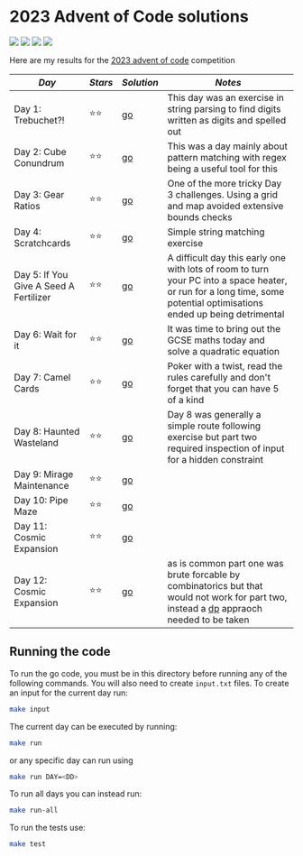 # 2023 Advent of Code solutions

![](https://img.shields.io/badge/tests%20passed%20🐹-32/32-success)
![](https://img.shields.io/badge/day%20📅-13-blue)
![](https://img.shields.io/badge/stars%20⭐-26-yellow)
![](https://img.shields.io/badge/days%20completed-13-red)

Here are my results for the [2023 advent of code](https://adventofcode.com/2021) competition


|              *Day*              | *Stars* |  *Solution*  |                         *Notes*                         |
|---------------------------------|---------|--------------|---------------------------------------------------------|
| Day 1: Trebuchet?!              |  ⭐⭐  | [go](day01/) | This day was an exercise in string parsing to find digits written as digits and spelled out |
| Day 2: Cube Conundrum           |  ⭐⭐  | [go](day02/) | This was a day mainly about pattern matching with regex being a useful tool for this |
| Day 3: Gear Ratios              |  ⭐⭐  | [go](day03/) | One of the more tricky Day 3 challenges. Using a grid and map avoided extensive bounds checks |
| Day 4: Scratchcards             |  ⭐⭐  | [go](day04/) | Simple string matching exercise |
| Day 5: If You Give A Seed A Fertilizer |  ⭐⭐  | [go](day05/) | A difficult day this early one with lots of room to turn your PC into a space heater, or run for a long time, some potential optimisations ended up being detrimental |
| Day 6: Wait for it              |  ⭐⭐  | [go](day06/) | It was time to bring out the GCSE maths today and solve a quadratic equation |
| Day 7: Camel Cards              |  ⭐⭐  | [go](day07/) | Poker with a twist, read the rules carefully and don't forget that you can have 5 of a kind |
| Day 8: Haunted Wasteland        |  ⭐⭐  | [go](day08/) | Day 8 was generally a simple route following exercise but part two required inspection of input for a hidden constraint |
| Day 9: Mirage Maintenance       |  ⭐⭐  | [go](day09/) |  |
| Day 10: Pipe Maze               |  ⭐⭐  | [go](day10/) |  |
| Day 11: Cosmic Expansion        |  ⭐⭐  | [go](day11/) |  |
| Day 12: Cosmic Expansion        |  ⭐⭐  | [go](day12/) | as is common part one was brute forcable by combinatorics but that would not work for part two, instead a [dp](https://stackoverflow.blog/2022/01/31/the-complete-beginners-guide-to-dynamic-programming/) appraoch needed to be taken |



## Running the code

To run the go code, you must be in this directory before running any of the following commands. You will also need to create `input.txt` files. To create an input for the current day run:

``` bash
make input
```

The current day can be executed by running:
``` bash
make run
```
or any specific day can run using
```bash
make run DAY=<DD>
```

To run all days you can instead run:
```bash
make run-all
```

To run the tests use:
```bash
make test
```
